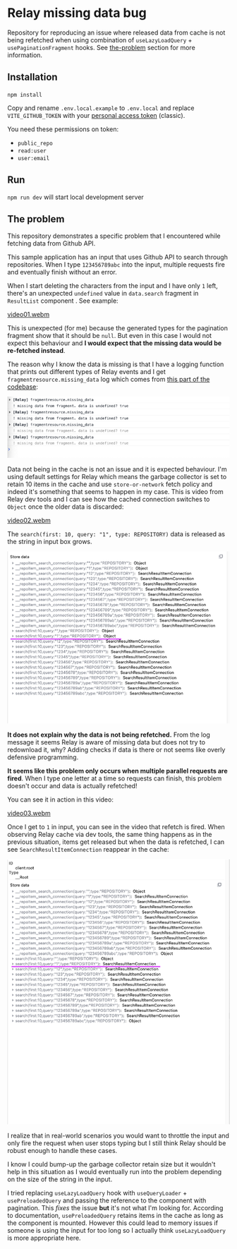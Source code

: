 # Relay missing data bug

Repository for reproducing an issue where released data from cache is not
being refetched when using combination of `useLazyLoadQuery` + `usePaginationFragment`
hooks. See [the-problem](/#the-problem) section for more information.

## Installation

`npm install`

Copy and rename `.env.local.example` to `.env.local` and replace
`VITE_GITHUB_TOKEN` with your [personal access token](https://github.com/settings/tokens/new) (classic).

You need these permissions on token:
- `public_repo`
- `read:user`
- `user:email`

## Run

`npm run dev` will start local development server

## The problem

This repository demonstrates a specific problem that I encountered while fetching
data from Github API.

This sample application has an input that uses Github API to search through repositories.
When I type `123456789abc` into the input, multiple requests fire and eventually
finish without an error.

When I start deleting the characters from the input and I have only `1` left, there's
an unexpected `undefined` value in `data.search` fragment in `ResultList` component  . See example:

[video01.webm](https://user-images.githubusercontent.com/5990424/231099238-4e5a57c4-639c-4e99-bd0d-989c7f1227fa.webm)

This is unexpected (for me) because the generated types for the pagination fragment
show that it should be `null`. But even in this case I would not expect this behaviour
and **I would expect that the missing data would be re-fetched instead**.

The reason why I know the data is missing is that I have a logging function that
prints out different types of Relay events and I get `fragmentresource.missing_data`
log which comes from [this part of the codebase](https://github.com/facebook/relay/blob/main/packages/react-relay/relay-hooks/FragmentResource.js#L492):

![Missing data in fragment](docs/img01.png)

Data not being in the cache is not an issue and it is expected behaviour. I'm using
default settings for Relay which means the garbage collector is set to retain 10
items in the cache and use `store-or-network` fetch policy and indeed it's something
that seems to happen in my case. This is video from Relay dev tools and I can see
how the cached connection switches to `Object` once the older data is discarded:

[video02.webm](https://user-images.githubusercontent.com/5990424/231099306-d11ceb60-466f-4f17-9dbf-9e1c4ba8e2f0.webm)

The `search(first: 10, query: "1", type: REPOSITORY)` data is released as the string
in input box grows.

![Highlighted released data](docs/img02.png)

**It does not explain why the data is not being refetched.** From the log message
it seems Relay is aware of missing data but does not try to redownload it, why?
Adding checks if data is there or not seems like overly defensive programming.

**It seems like this problem only occurs when multiple parallel requests are
fired**. When I type one letter at a time so requests can finish, this problem
doesn't occur and data is actually refetched!

You can see it in action in this video:

[video03.webm](https://user-images.githubusercontent.com/5990424/231099370-fc7700a6-ce7c-4f46-8dbb-6a181185d6bd.webm)

Once I get to `1` in input, you can see in the video that refetch is fired. When
observing Relay cache via dev tools, the same thing happens as in the previous
situation, items get released but when the data is refetched, I can see
`SearchResultItemConnection` reappear in the cache:

![Refetched data in the cache](docs/img03.png)

I realize that in real-world scenarios you would want to throttle the input
and only fire the request when user stops typing but I still think Relay
should be robust enough to handle these cases.

I know I could bump-up the garbage collector retain size but it wouldn't help
in this situation as I would eventually run into the problem depending on the
size of the string in the input.

I tried replacing `useLazyLoadQuery` hook with `useQueryLoader` + `usePreloadedQuery`
and passing the reference to the component with pagination. This _fixes_ the issue
**but** it's not what I'm looking for. According to documentation, `usePreloadedQuery`
retains items in the cache as long as the component is mounted. However this could lead
to memory issues if someone is using the input for too long so I actually think
`useLazyLoadQuery` is more appropriate here.
